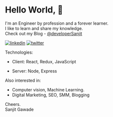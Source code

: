 
# Hello World, 👋 


I'm an Engineer by profession and a forever learner.\
I like to learn and share my knowledge.\
Check out my Blog - [@developerSanjit](https://hashnode.com/@devloperSanjit)



[![linkedin](https://img.shields.io/badge/linkedin-0A66C2?style=for-the-badge&logo=linkedin&logoColor=white)](https://www.linkedin.com/)
[![twitter](https://img.shields.io/badge/twitter-1DA1F2?style=for-the-badge&logo=twitter&logoColor=white)](https://twitter.com/)



Technologies:

- Client: React, Redux, JavaScript

- Server: Node, Express

Also interested in:

- Computer vision, Machine Learning.
- Digital Marketing, SEO, SMM, Blogging

Cheers.\
Sanjit Gawade



